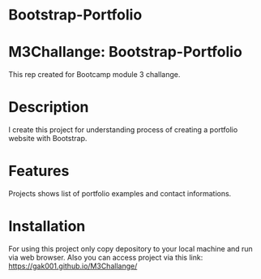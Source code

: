 # Bootstrap-Portfolio

# M3Challange: Bootstrap-Portfolio
This rep created for Bootcamp module 3 challange.

# Description
I create this project for understanding process of creating a portfolio website with Bootstrap.

# Features
Projects shows list of portfolio examples and contact informations. 

# Installation
For using this project only copy depository to your local machine and run via web browser. Also you can access project via this link: https://gak001.github.io/M3Challange/
